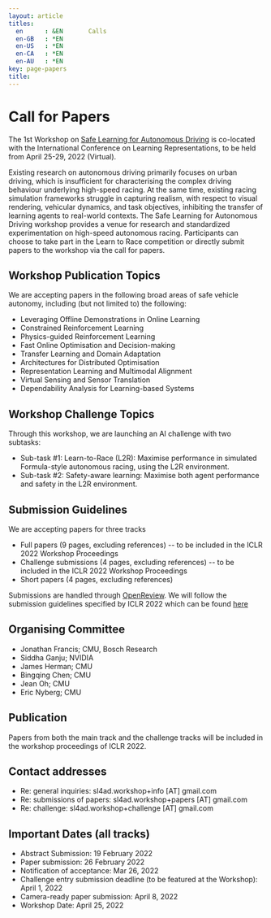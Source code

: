 ```yaml
---
layout: article
titles:
  en      : &EN       Calls
  en-GB   : *EN
  en-US   : *EN
  en-CA   : *EN
  en-AU   : *EN
key: page-papers
title:
---
```


<style>
.article__header h1 {
    display: none;
}
</style>

# Call for Papers

The 1st Workshop on [Safe Learning for Autonomous Driving](http://www.learn-to-race-challenge.com.s3-website-us-east-1.amazonaws.com/) is co-located with the International Conference on Learning Representations, to be held from April 25-29, 2022 (Virtual).

Existing research on autonomous driving primarily focuses on urban driving, which is insufficient for characterising the complex driving behaviour underlying high-speed racing. At the same time, existing racing simulation frameworks struggle in capturing realism, with respect to visual rendering, vehicular dynamics, and task objectives, inhibiting the transfer of learning agents to real-world contexts. The Safe Learning for Autonomous Driving workshop provides a venue for research and standardized experimentation on high-speed autonomous racing. Participants can choose to take part in the Learn to Race competition or directly submit papers to the workshop via the call for papers.

## Workshop Publication Topics

We are accepting papers in the following broad areas of safe vehicle autonomy, including (but not limited to) the following:

- Leveraging Offline Demonstrations in Online Learning
- Constrained Reinforcement Learning
- Physics-guided Reinforcement Learning
- Fast Online Optimisation and Decision-making
- Transfer Learning and Domain Adaptation
- Architectures for Distributed Optimisation
- Representation Learning and Multimodal Alignment
- Virtual Sensing and Sensor Translation
- Dependability Analysis for Learning-based Systems

## Workshop Challenge Topics

Through this workshop, we are launching an AI challenge with two subtasks:

- Sub-task #1: Learn-to-Race (L2R): Maximise performance in simulated Formula-style autonomous racing, using the L2R environment.
- Sub-task #2: Safety-aware learning: Maximise both agent performance and safety in the L2R environment.

## Submission Guidelines

We are accepting papers for three tracks
- Full papers (9 pages, excluding references) -- to be included in the ICLR 2022 Workshop Proceedings
- Challenge submissions (4 pages, excluding references) -- to be included in the ICLR 2022 Workshop Proceedings
- Short papers (4 pages, excluding references)

Submissions are handled through [OpenReview](https://openreview.net/group?id=ICLR.cc/2022/). We will follow the submission guidelines specified by ICLR 2022 which can be found [here](https://iclr.cc/Conferences/2022/CallForPapers)

## Organising Committee

- Jonathan Francis; CMU, Bosch Research
- Siddha Ganju; NVIDIA
- James Herman; CMU
- Bingqing Chen; CMU
- Jean Oh; CMU
- Eric Nyberg; CMU

## Publication

Papers from both the main track and the challenge tracks will be included in the workshop proceedings of ICLR 2022.

## Contact addresses

- Re: general inquiries: sl4ad.workshop+info [AT] gmail.com
- Re: submissions of papers: sl4ad.workshop+papers [AT] gmail.com
- Re: challenge: sl4ad.workshop+challenge [AT] gmail.com

## Important Dates (all tracks)

- Abstract Submission: 19 February 2022
- Paper submission: 26 February 2022
- Notification of acceptance: Mar 26, 2022
- Challenge entry submission deadline (to be featured at the Workshop): April 1, 2022
- Camera-ready paper submission: April 8, 2022
- Workshop Date: April 25, 2022
